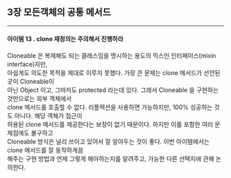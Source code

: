 ## 3장 모든객체의 공통 메서드

------------------

#### 아이템 13 . clone 재정의는 주의해서 진행하라

Cloneable 은 복제해도 되는 클래스임을 명시하는 용도의 믹스인 인터페이스(mixin interface)지만, <br/>
아쉽게도 의도한 목적을 제대로 이루지 못했다. 가장 큰 문제는 clone 메서드가 선언된곳이 Cloneable이 <br/>
아닌 Object 이고, 그마저도 protected 라는데 있다. 그래서 Cloneable 을 구현하는것만으로는 외부 객체에서<br/>
clone 메서드를 호출할 수 없다. 리플렉션을 사용하면 가능하지만, 100% 성공하는 것도 아니다. 해당 객체가 접근이<br/>
허용된 clone 메서드를 제공한다는 보장이 없기 때문이다. 하지만 이를 포함한 여러 문제점에도 불구하고 <br/>
Cloneable 방식은 널리 쓰이고 있어서 잘 알아두는 것이 좋다. 이번 아이템에서는 clone 메서드를 잘 동작하게끔<br/>
해주는 구현 방법과 언제 그렇게 해야하는지를 알려주고, 가능한 다른 선택지에 관해 논의한다.<br/>

